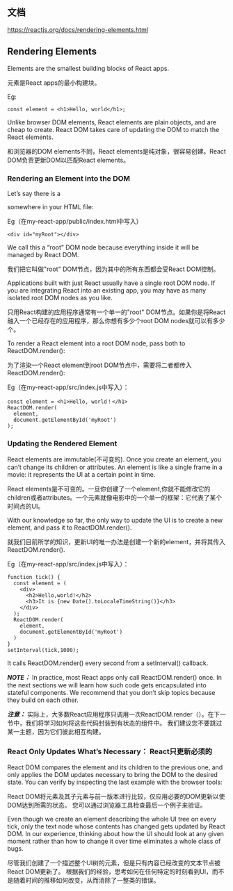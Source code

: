 ## 文档
<https://reactjs.org/docs/rendering-elements.html>

## Rendering Elements
Elements are the smallest building blocks of React apps.

元素是React apps的最小构建块。

Eg:

```
const element = <h1>Hello, world</h1>;
```

Unlike browser DOM elements, React elements are plain objects, and are cheap to create. React DOM takes care of updating the DOM to match the React elements.

和浏览器的DOM elements不同，React elements是纯对象，很容易创建。React DOM负责更新DOM以匹配React elements。

### Rendering an Element into the DOM

Let’s say there is a <div> somewhere in your HTML file:

Eg（在my-react-app/public/index.html中写入）

```
<div id="myRoot"></div>
```

We call this a “root” DOM node because everything inside it will be managed by React DOM.

我们把它叫做"root" DOM节点，因为其中的所有东西都会受React DOM控制。


Applications built with just React usually have a single root DOM node. If you are integrating React into an existing app, you may have as many isolated root DOM nodes as you like.

只用React构建的应用程序通常有一个单一的"root" DOM节点。如果你是将React融入一个已经存在的应用程序，那么你想有多少个root DOM nodes就可以有多少个。

To render a React element into a root DOM node, pass both to ReactDOM.render():

为了渲染一个React element到root DOM节点中，需要将二者都传入ReactDOM.render():

Eg（在my-react-app/src/index.js中写入）：
```
const element = <h1>Hello, world！</h1>
ReactDOM.render(
  element,
  document.getElementById('myRoot')
);
```

### Updating the Rendered Element
React elements are immutable(不可变的). Once you create an element, you can’t change its children or attributes. An element is like a single frame in a movie: it represents the UI at a certain point in time.

React elements是不可变的。一旦你创建了一个element,你就不能修改它的children或者attributes。一个元素就像电影中的一个单一的框架：它代表了某个时间点的UI。

With our knowledge so far, the only way to update the UI is to create a new element, and pass it to ReactDOM.render().

就我们目前所学的知识，更新UI的唯一办法是创建一个新的element，并将其传入ReactDOM.render().

Eg（在my-react-app/src/index.js中写入）：
```
function tick() {
  const element = (
    <div>
      <h2>Hello,world!</h2>
      <h3>It is {new Date().toLocaleTimeString()}</h3>
    </div>
  );
  ReactDOM.render(
    element,
    document.getElementById('myRoot')
  )
}
setInterval(tick,1000);
```

It calls ReactDOM.render() every second from a setInterval() callback.

***NOTE：*** In practice, most React apps only call ReactDOM.render() once. In the next sections we will learn how such code gets encapsulated into stateful components.
We recommend that you don’t skip topics because they build on each other.

***注意：***
实际上，大多数React应用程序只调用一次ReactDOM.render（）。在下一节中，我们将学习如何将这些代码封装到有状态的组件中。
我们建议您不要跳过某一主题，因为它们彼此相互构建。

### React Only Updates What’s Necessary： React只更新必须的
React DOM compares the element and its children to the previous one, and only applies the DOM updates necessary to bring the DOM to the desired state.
You can verify by inspecting the last example with the browser tools:


React DOM将元素及其子元素与前一版本进行比较，仅应用必要的DOM更新以使DOM达到所需的状态。
您可以通过浏览器工具检查最后一个例子来验证。

Even though we create an element describing the whole UI tree on every tick, only the text node whose contents has changed gets updated by React DOM.
In our experience, thinking about how the UI should look at any given moment rather than how to change it over time eliminates a whole class of bugs.

尽管我们创建了一个描述整个UI树的元素，但是只有内容已经改变的文本节点被React DOM更新了。
根据我们的经验，思考如何在任何特定的时刻看到UI，而不是随着时间的推移如何改变，从而消除了一整类的错误。